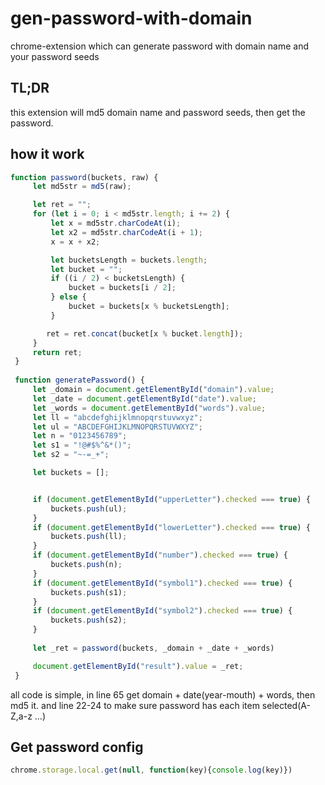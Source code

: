 # gen-password-with-domain
chrome-extension which can generate password with domain name and your password seeds

## TL;DR
this extension will md5 domain name and password seeds, then get the password.

## how it work
```javascript
function password(buckets, raw) {
     let md5str = md5(raw);

     let ret = "";
     for (let i = 0; i < md5str.length; i += 2) {
         let x = md5str.charCodeAt(i);
         let x2 = md5str.charCodeAt(i + 1);
         x = x + x2;

         let bucketsLength = buckets.length;
         let bucket = "";
         if ((i / 2) < bucketsLength) {
             bucket = buckets[i / 2];
         } else {
             bucket = buckets[x % bucketsLength];
         }

        ret = ret.concat(bucket[x % bucket.length]);
     }
     return ret;
 }
 
 function generatePassword() {
     let _domain = document.getElementById("domain").value;
     let _date = document.getElementById("date").value;
     let _words = document.getElementById("words").value;
     let ll = "abcdefghijklmnopqrstuvwxyz";
     let ul = "ABCDEFGHIJKLMNOPQRSTUVWXYZ";
     let n = "0123456789";
     let s1 = "!@#$%^&*()";
     let s2 = "~-=_+";

     let buckets = [];


     if (document.getElementById("upperLetter").checked === true) {
         buckets.push(ul);
     }
     if (document.getElementById("lowerLetter").checked === true) {
         buckets.push(ll);
     }
     if (document.getElementById("number").checked === true) {
         buckets.push(n);
     }
     if (document.getElementById("symbol1").checked === true) {
         buckets.push(s1);
     }
     if (document.getElementById("symbol2").checked === true) {
         buckets.push(s2);
     }
   
     let _ret = password(buckets, _domain + _date + _words)

     document.getElementById("result").value = _ret;
 }
```
all code is simple, in line 65 get domain + date(year-mouth) + words, then md5 it.
and line 22-24 to make sure password has each item selected(A-Z,a-z ...)

## Get password config
```javascript
chrome.storage.local.get(null, function(key){console.log(key)})
```

